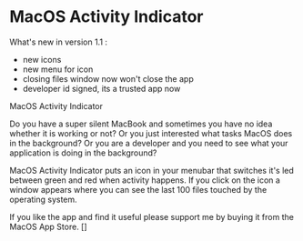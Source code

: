 # MacOS Activity Indicator

What's new in version 1.1 :

- new icons
- new menu for icon
- closing files window now won't close the app
- developer id signed, its a trusted app now

MacOS Activity Indicator

Do you have a super silent MacBook and sometimes you have no idea whether it is working or not? 
Or you just interested what tasks MacOS does in the background? 
Or you are a developer and you need to see what your application is doing in the background?

MacOS Activity Indicator puts an icon in your menubar that switches it's led between green and red when activity happens. 
If you click on the icon a window appears where you can see the last 100 files touched by the operating system.

If you like the app and find it useful please support me by buying it from the MacOS App Store. [] 
